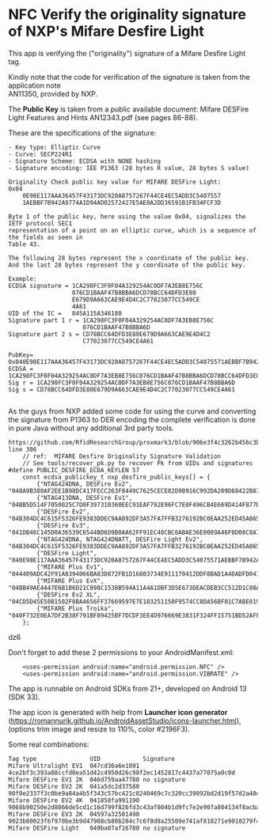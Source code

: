 # NFC Verify the originality signature of NXP's Mifare Desfire Light

This app is verifying the ("originality") signature of a Mifare Desfire Light tag.

Kindly note that the code for verification of the signature is taken from the application note  
AN11350, provided by NXP.

The **Public Key** is taken from a public available document: Mifare DESFire Light Features and Hints AN12343.pdf
(see pages 86-88).



These are the specifications of the signature:
```plaintext
- Key type: Elliptic Curve
- Curve: SECP224R1
- Signature Scheme: ECDSA with NONE hashing
- Signature encoding: IEE P1363 (28 bytes R value, 28 bytes S value)

Originality Check public key value for MIFARE DESFire Light:
0x04
    0E98E117AAA36457F43173DC920A8757267F44CE4EC5ADD3C5407557
    1AEBBF7B942A9774A1D94AD02572427E5AE0A2DD36591B1FB34FCF3D

Byte 1 of the public key, here using the value 0x04, signalizes the IETF protocol SEC1
representation of a point on an elliptic curve, which is a sequence of the fields as seen in
Table 43.

The following 28 bytes represent the x coordinate of the public key.
And the last 28 bytes represent the y coordinate of the public key.

Example:
ECDSA signature = 1CA298FC3F0F04A329254AC0DF7A3EB8E756C
                  076CD1BAAF47B8BBA6DCD78BCC64DFD3E80
                  E679D9A663CAE9E4D4C2C77023077CC549CE
                  4A61
UID of the IC =   045A115A346180      
Signature part 1 r = 1CA298FC3F0F04A329254AC0DF7A3EB8E756C
                     076CD1BAAF47B8BBA6D
Signature part 2 s = CD78BCC64DFD3E80E679D9A663CAE9E4D4C2
                     C77023077CC549CE4A61

PubKey= 0x040E98E117AAA36457F43173DC920A8757267F44CE4EC5ADD3C54075571AEBBF7B942A9774A1D94AD02572427E5AE0A2DD36591B1FB34FCF3D
ECDSA = 1CA298FC3F0F04A329254AC0DF7A3EB8E756C076CD1BAAF47B8BBA6DCD78BCC64DFD3E80E679D9A663CAE9E4D4C2C77023077CC549CE4A61
Sig r = 1CA298FC3F0F04A329254AC0DF7A3EB8E756C076CD1BAAF47B8BBA6D
Sig s = CD78BCC64DFD3E80E679D9A663CAE9E4D4C2C77023077CC549CE4A61                     
                                  
```

As the guys from NXP added some code for using the curve and converting the signature from P1363 to
DER encoding the complete verification is done in pure Java without any additional 3rd party
tools.

```
https://github.com/RfidResearchGroup/proxmark3/blob/906e3f4c3262b456c3bb83982e930381f8c96def/client/src/cmdhfmfdes.c
line 386
    // ref:  MIFARE Desfire Originality Signature Validation
    // See tools/recover_pk.py to recover Pk from UIDs and signatures
#define PUBLIC_DESFIRE_ECDA_KEYLEN 57
    const ecdsa_publickey_t nxp_desfire_public_keys[] = {
        {"NTAG424DNA, DESFire Ev2", "048A9B380AF2EE1B98DC417FECC263F8449C7625CECE82D9B916C992DA209D68422B81EC20B65A66B5102A61596AF3379200599316A00A1410"},
        {"NTAG413DNA, DESFire Ev1", "04BB5D514F7050025C7D0F397310360EEC91EAF792E96FC7E0F496CB4E669D414F877B7B27901FE67C2E3B33CD39D1C797715189AC951C2ADD"},
        {"DESFire Ev2",     "04B304DC4C615F5326FE9383DDEC9AA892DF3A57FA7FFB3276192BC0EAA252ED45A865E3B093A3D0DCE5BE29E92F1392CE7DE321E3E5C52B3A"},
        {"DESFire Ev3",     "041DB46C145D0A36539C6544BD6D9B0AA62FF91EC48CBC6ABAE36E0089A46F0D08C8A715EA40A63313B92E90DDC1730230E0458A33276FB743"},
        {"NTAG424DNA, NTAG424DNATT, DESFire Light Ev2", "04B304DC4C615F5326FE9383DDEC9AA892DF3A57FA7FFB3276192BC0EAA252ED45A865E3B093A3D0DCE5BE29E92F1392CE7DE321E3E5C52B3B"},
        {"DESFire Light",   "040E98E117AAA36457F43173DC920A8757267F44CE4EC5ADD3C54075571AEBBF7B942A9774A1D94AD02572427E5AE0A2DD36591B1FB34FCF3D"},
        {"MIFARE Plus Ev1", "044409ADC42F91A8394066BA83D872FB1D16803734E911170412DDF8BAD1A4DADFD0416291AFE1C748253925DA39A5F39A1C557FFACD34C62E"},
        {"MIFARE Plus EvX", "04BB49AE4447E6B1B6D21C098C1538B594A11A4A1DBF3D5E673DEACDEB3CC512D1C08AFA1A2768CE20A200BACD2DC7804CD7523A0131ABF607"},
        {"DESFire Ev2 XL",  "04CD5D45E50B1502F0BA4656FF37669597E7E183251150F9574CC8DA56BF01C7ABE019E29FEA48F9CE22C3EA4029A765E1BC95A89543BAD1BC"},
        {"MIFARE Plus Troika", "040F732E0EA7DF2B38F791BF89425BF7DCDF3EE4D976669E3831F324FF15751BD52AFF1782F72FF2731EEAD5F63ABE7D126E03C856FFB942AF"},
    };
```
dz6

Don't forget to add these 2 permissions to your AndroidManifest.xml:
```plaintext
    <uses-permission android:name="android.permission.NFC" />
    <uses-permission android:name="android.permission.VIBRATE" />
```

The app is runnable on Android SDKs from 21+, developed on Android 13 (SDK 33).

The app icon is generated with help from **Launcher icon generator**
(https://romannurik.github.io/AndroidAssetStudio/icons-launcher.html),
(options trim image and resize to 110%, color #2196F3).


Some real combinations:
```plaintext
Tag type               UID            Signature
Mifare Ultralight EV1  047cd36a6e1091 4ce2bf3c393a88ccfd0ea51d42c4950d26c98f2ec1452817c4437a77075a0c0d
Mifare DESFire EV1 2K  046d759aa47780 no signature
Mifare DESFire EV2 2K  041a5dc2d37580 90f0e2337f3c0be9a84a4b5f343c57bc421c8240469c7c320cc39892bd2d19f57d2a48c81c4a2e810b813a9c6cb66ec34cad4c847def9a9d41
Mifare DESFire EV2 4K  041858fa991190 9068b90250e2d8066de5cd1c16d799f826fd3c43af804b1d9fc7e2e907a804134f8acba8981ad1ff4a85f03d15fd03e78b359dd2879d0dbf28
Mifare DESFire EV3 2K  04597a32501490 9023b80023f6f970be3b9d47908cb80b284c7c6f8d8a25509e741af818271e9010279f449138df1e2d2c0cf37b1b677dc4354fbb97ca2e7581
Mifare DESFire Light   049ba07af16780 no signature

```